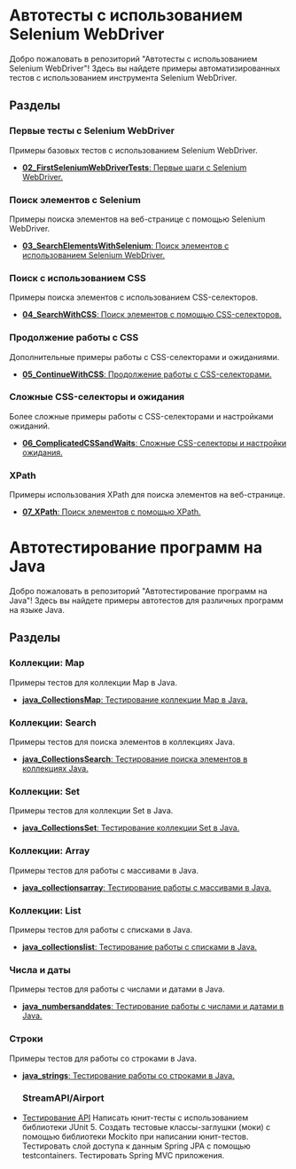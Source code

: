 # Автотесты с использованием Selenium WebDriver


Добро пожаловать в репозиторий "Автотесты с использованием Selenium WebDriver"! Здесь вы найдете примеры автоматизированных тестов с использованием инструмента Selenium WebDriver.

## Разделы

### Первые тесты с Selenium WebDriver
Примеры базовых тестов с использованием Selenium WebDriver.

- [**02_FirstSeleniumWebDriverTests**: Первые шаги с Selenium WebDriver.](https://github.com/NickolayGorlanov/Java-automated-testing/tree/Java-automated-testing/WebSite-testing/02_FirstSeleniumWebDriverTests)

### Поиск элементов с Selenium
Примеры поиска элементов на веб-странице с помощью Selenium WebDriver.

- [**03_SearchElementsWithSelenium**: Поиск элементов с использованием Selenium WebDriver.](https://github.com/NickolayGorlanov/Java-automated-testing/tree/Java-automated-testing/WebSite-testing/03_SearchElementsWithSelenium)

### Поиск с использованием CSS
Примеры поиска элементов с использованием CSS-селекторов.

- [**04_SearchWithCSS**: Поиск элементов с помощью CSS-селекторов.](https://github.com/NickolayGorlanov/Java-automated-testing/tree/Java-automated-testing/WebSite-testing/04_SearchWithCSS)

### Продолжение работы с CSS
Дополнительные примеры работы с CSS-селекторами и ожиданиями.

- [**05_ContinueWithCSS**: Продолжение работы с CSS-селекторами.](https://github.com/NickolayGorlanov/Java-automated-testing/tree/Java-automated-testing/WebSite-testing/05_ContinueWithCSS)

### Сложные CSS-селекторы и ожидания
Более сложные примеры работы с CSS-селекторами и настройками ожиданий.

- [**06_ComplicatedCSSandWaits**: Сложные CSS-селекторы и настройки ожидания.](https://github.com/NickolayGorlanov/Java-automated-testing/tree/Java-automated-testing/WebSite-testing/06_ComplicatedCSSandWaits)

### XPath
Примеры использования XPath для поиска элементов на веб-странице.

- [**07_XPath**: Поиск элементов с помощью XPath.](https://github.com/NickolayGorlanov/Java-automated-testing/tree/Java-automated-testing/WebSite-testing/07_XPath)

# Автотестирование программ на Java

Добро пожаловать в репозиторий "Автотестирование программ на Java"! Здесь вы найдете примеры автотестов для различных программ на языке Java.

## Разделы

### Коллекции: Map
Примеры тестов для коллекции Map в Java.

- [**java_CollectionsMap**: Тестирование коллекции Map в Java.](https://github.com/NickolayGorlanov/Java-automated-testing/tree/Java-automated-testing/Java-programs-testing/java_CollectionsMap)

### Коллекции: Search
Примеры тестов для поиска элементов в коллекциях Java.

- [**java_CollectionsSearch**: Тестирование поиска элементов в коллекциях Java.](https://github.com/NickolayGorlanov/Java-automated-testing/tree/Java-automated-testing/Java-programs-testing/java_CollectionsSearch)

### Коллекции: Set
Примеры тестов для коллекции Set в Java.

- [**java_CollectionsSet**: Тестирование коллекции Set в Java.](https://github.com/NickolayGorlanov/Java-automated-testing/tree/Java-automated-testing/Java-programs-testing/java_CollectionsSet)

### Коллекции: Array
Примеры тестов для работы с массивами в Java.

- [**java_collectionsarray**: Тестирование работы с массивами в Java.](https://github.com/NickolayGorlanov/Java-automated-testing/tree/Java-automated-testing/Java-programs-testing/java_collectionsarray)

### Коллекции: List
Примеры тестов для работы с списками в Java.

- [**java_collectionslist**: Тестирование работы с списками в Java.](https://github.com/NickolayGorlanov/Java-automated-testing/tree/Java-automated-testing/Java-programs-testing/java_collectionslist)

### Числа и даты
Примеры тестов для работы с числами и датами в Java.

- [**java_numbersanddates**: Тестирование работы с числами и датами в Java.](https://github.com/NickolayGorlanov/Java-automated-testing/tree/Java-automated-testing/Java-programs-testing/java_numbersanddates)

### Строки
Примеры тестов для работы со строками в Java.

- [**java_strings**: Тестирование работы со строками в Java.](https://github.com/NickolayGorlanov/Java-automated-testing/tree/Java-automated-testing/Java-programs-testing/java_strings)

  ### StreamAPI/Airport
- [Тестирование API](https://github.com/NickolayGorlanov/Java-automated-testing/tree/Java-automated-testing/Java-programs-testing/StreamAPI)
Написать юнит-тесты с использованием библиотеки JUnit 5.
Создать тестовые классы-заглушки (моки) с помощью библиотеки Mockito при написании юнит-тестов.
Тестировать слой доступа к данным Spring JPA с помощью testcontainers.
Тестировать Spring MVC приложения.



